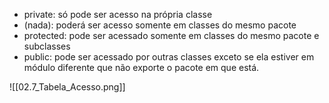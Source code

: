 - private: só pode ser acesso na própria classe
- (nada): poderá ser acesso somente em classes do mesmo pacote
- protected: pode ser acessado somente em classes do mesmo pacote e subclasses
- public: pode ser acessado por outras classes exceto se ela estiver em módulo diferente que não exporte o pacote em que está.

![[02.7_Tabela_Acesso.png]]